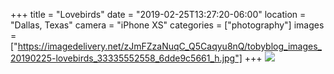 +++
title = "Lovebirds"
date = "2019-02-25T13:27:20-06:00"
location = "Dallas, Texas"
camera = "iPhone XS"
categories = ["photography"]
images = ["https://imagedelivery.net/zJmFZzaNuqC_Q5Caqyu8nQ/tobyblog_images_20190225-lovebirds_33335552558_6dde9c5661_h.jpg"]
+++
![](https://imagedelivery.net/zJmFZzaNuqC_Q5Caqyu8nQ/tobyblog_images_20190225-lovebirds_33335552558_6dde9c5661_h.jpg/fit=scale-down,w=780,sharpen=1,f=auto,q=0.9,slow-connection-quality=0.3)
<!--more-->
